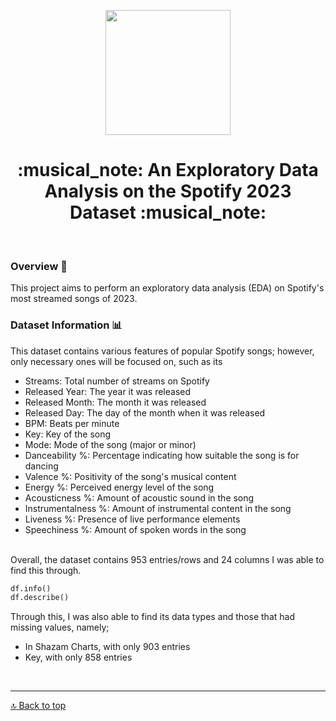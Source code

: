 <a name="top"></a>
<p align="center">
<img src="https://github.com/user-attachments/assets/9be4c329-e2f3-40e9-86df-bce547ba8d78" width="200" class="center"> <br>
</p>

<h1 align="center"> :musical_note: An Exploratory Data Analysis on the Spotify 2023 Dataset :musical_note: </h1><br>

### Overview :mag_right:
This project aims to perform an exploratory data analysis (EDA) on Spotify's most streamed songs of 2023.
### Dataset Information :bar_chart:
This dataset contains various features of popular Spotify songs; however, only necessary ones will be focused on, such as its <br>
- Streams: Total number of streams on Spotify
- Released Year: The year it was released
- Released Month: The month it was released
- Released Day: The day of the month when it was released
- BPM: Beats per minute
- Key: Key of the song
- Mode: Mode of the song (major or minor)
- Danceability %: Percentage indicating how suitable the song is for dancing
- Valence %: Positivity of the song's musical content
- Energy %: Perceived energy level of the song
- Acousticness %: Amount of acoustic sound in the song
- Instrumentalness %: Amount of instrumental content in the song
- Liveness %: Presence of live performance elements
- Speechiness %: Amount of spoken words in the song
<br><br>
<p> Overall, the dataset contains 953 entries/rows and 24 columns I was able to find this through. </p>

``` python
df.info()
df.describe()
```
Through this, I was also able to find its data types and those that had missing values, namely;
- In Shazam Charts, with only 903 entries
- Key, with only 858 entries
 
<br><hr>
[:top: Back to top](#top)
